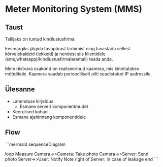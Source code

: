 # Meter Monitoring System (MMS)

## Taust

Tellijaks on tuntud kindlustusfirma.

Eesmärgiks jälgida tavapärast tarbimist ning tuvastada sellest kõrvalekaldeid (lekkeid) ja nendest siis klientidele (sms,whatsapp)/kindlustusfirmale(email) teada anda.

Meie riistvara osakond on realiseerinud kaamera, mis kinnitatakse mõõdikule. Kaamera saadab perioodiliselt pilti seadistatud IP aadressile.


## Ülesanne

* Lahenduse kirjeldus
	* Esmane serveri komponentmudel
* Keerulised kohad
* Esmane ajahinnang komponentidele

## Flow

´´´mermaid
sequenceDiagram

loop Measure
	Camera->>Camera: Take photo
    Camera->>Server: Send photo
	Server->>User: Notify
	Note right of Server: In case of leakage
end
´´´
